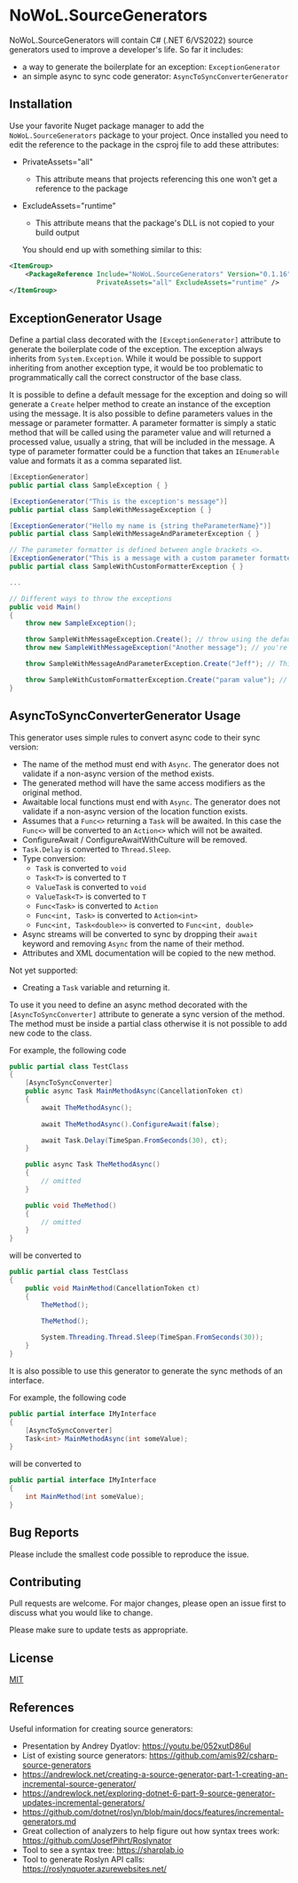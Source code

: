 
# NoWoL.SourceGenerators

NoWoL.SourceGenerators will contain C# (.NET 6/VS2022) source generators used to improve a developer's life. So far it includes:

* a way to generate the boilerplate for an exception: `ExceptionGenerator`
* an simple async to sync code generator: `AsyncToSyncConverterGenerator`

## Installation

Use your favorite Nuget package manager to add the `NoWoL.SourceGenerators` package to your project. Once installed you need to edit the reference to the package in the csproj file to add these attributes:

* PrivateAssets="all"
  * This attribute means that projects referencing this one won't get a reference to the package
* ExcludeAssets="runtime"
  * This attribute means that the package's DLL is not copied to your build output 

  You should end up with something similar to this:

```xml
<ItemGroup>
    <PackageReference Include="NoWoL.SourceGenerators" Version="0.1.16"
                      PrivateAssets="all" ExcludeAssets="runtime" />
</ItemGroup>
```

## ExceptionGenerator Usage

Define a partial class decorated with the `[ExceptionGenerator]` attribute to generate the boilerplate code of the exception. The exception always inherits from `System.Exception`. While it would be possible to support inheriting from another exception type, it would be too problematic to programmatically call the correct constructor of the base class.

It is possible to define a default message for the exception and doing so will generate a `Create` helper method to create an instance of the exception using the message. It is also possible to define parameters values in the message or parameter formatter. A parameter formatter is simply a static method that will be called using the parameter value and will returned a processed value, usually a string, that will be included in the message.  A type of parameter formatter could be a function that takes an `IEnumerable` value and formats it as a comma separated list.

```csharp
[ExceptionGenerator]
public partial class SampleException { }

[ExceptionGenerator("This is the exception's message")]
public partial class SampleWithMessageException { }

[ExceptionGenerator("Hello my name is {string theParameterName}")]
public partial class SampleWithMessageAndParameterException { }

// The parameter formatter is defined between angle brackets <>.
[ExceptionGenerator("This is a message with a custom parameter formatter {<SomeNameSpace.SomeClass.SomeStaticMethod>string theParameterName}")]
public partial class SampleWithCustomFormatterException { }

...

// Different ways to throw the exceptions
public void Main()
{
    throw new SampleException();

    throw SampleWithMessageException.Create(); // throw using the default message
    throw new SampleWithMessageException("Another message"); // you're not limited to the default message, you can redefine it at runtime

    throw SampleWithMessageAndParameterException.Create("Jeff"); // This will generate the message 'Hello my name is Jeff'

    throw SampleWithCustomFormatterException.Create("param value"); // This is similar to the previous line however the value will be modified by the formatter before being included in the message
}
```

## AsyncToSyncConverterGenerator Usage

This generator uses simple rules to convert async code to their sync version:

* The name of the method must end with `Async`. The generator does not validate if a non-async version of the method exists.
* The generated method will have the same access modifiers as the original method.
* Awaitable local functions must end with `Async`. The generator does not validate if a non-async version of the location function exists.
* Assumes that a `Func<>` returning a `Task` will be awaited. In this case the `Func<>` will be converted to an `Action<>` which will not be awaited.
* ConfigureAwait / ConfigureAwaitWithCulture will be removed.
* `Task.Delay` is converted to `Thread.Sleep`.
* Type conversion:
  * `Task` is converted to `void`
  * `Task<T>` is converted to `T`
  * `ValueTask` is converted to `void`
  * `ValueTask<T>` is converted to `T`
  * `Func<Task>` is converted to `Action`
  * `Func<int, Task>` is converted to `Action<int>`
  * `Func<int, Task<double>>` is converted to `Func<int, double>`
* Async streams will be converted to sync by dropping their `await` keyword and removing `Async` from the name of their method.
* Attributes and XML documentation will be copied to the new method.

Not yet supported:

* Creating a `Task` variable and returning it.

To use it you need to define an async method decorated with the `[AsyncToSyncConverter]` attribute to generate a sync version of the method. The method must be inside a partial class otherwise it is not possible to add new code to the class.

For example, the following code

```cs
public partial class TestClass
{
    [AsyncToSyncConverter]
    public async Task MainMethodAsync(CancellationToken ct)
    {
        await TheMethodAsync();
        
        await TheMethodAsync().ConfigureAwait(false);

        await Task.Delay(TimeSpan.FromSeconds(30), ct);
    }

    public async Task TheMethodAsync()
    {
        // omitted
    }

    public void TheMethod()
    {
        // omitted
    }
}
```

will be converted to

```cs
public partial class TestClass
{
    public void MainMethod(CancellationToken ct)
    {
        TheMethod();
        
        TheMethod();

        System.Threading.Thread.Sleep(TimeSpan.FromSeconds(30));
    }
}
```

It is also possible to use this generator to generate the sync methods of an interface.

For example, the following code

```cs
public partial interface IMyInterface
{
    [AsyncToSyncConverter]
    Task<int> MainMethodAsync(int someValue);
}
```

will be converted to

```cs
public partial interface IMyInterface
{
    int MainMethod(int someValue);
}
```

## Bug Reports

Please include the smallest code possible to reproduce the issue.


## Contributing
Pull requests are welcome. For major changes, please open an issue first to discuss what you would like to change.

Please make sure to update tests as appropriate.

## License
[MIT](https://choosealicense.com/licenses/mit/)

## References

Useful information for creating source generators:

* Presentation by Andrey Dyatlov: https://youtu.be/052xutD86uI
* List of existing source generators: https://github.com/amis92/csharp-source-generators
* https://andrewlock.net/creating-a-source-generator-part-1-creating-an-incremental-source-generator/
* https://andrewlock.net/exploring-dotnet-6-part-9-source-generator-updates-incremental-generators/
* https://github.com/dotnet/roslyn/blob/main/docs/features/incremental-generators.md
* Great collection of analyzers to help figure out how syntax trees work: https://github.com/JosefPihrt/Roslynator
* Tool to see a syntax tree: https://sharplab.io
* Tool to generate Roslyn API calls: https://roslynquoter.azurewebsites.net/

